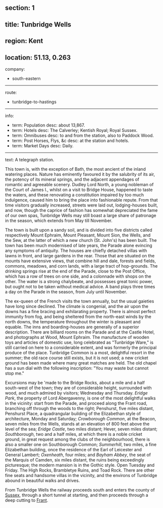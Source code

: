 section: 1
----
title: Tunbridge Wells
----
region: Kent
----
location: 51.13, 0.263
----
company:
- south-eastern
----
route:
- tunbridge-to-hastings
----
info:
- term: Population
  desc: about 13,867.
- term: Hotels
  desc: The Calverley; Kentish Royal; Royal Sussex.
- term: Omnibuses
  desc: to and from the station, also to Paddock Wood.
- term: Post Horses, Flys, &c
  desc: at the station and hotels.
- term: Market Days
  desc: Daily.
----
text: A telegraph station.

This town is, with the exception of Bath, the most ancient of the inland watering places. Nature has eminently favoured it by the salubrity of its air, the potency of its mineral springs, and the adjacent appendages of romantic and agreeable scenery. Dudley Lord North, a young nobleman of the Court of James I., whilst on a visit to Bridge House, happened to taste the waters, and these renovating a constitution impaired by too much indulgence, caused him to bring the place into fashionable repute. From that time visitors gradually increased, streets were laid out, lodging-houses built, and now, though the caprice of fashion has somewhat depreciated the fame of our own spas, Tunbridge Wells may still boast a large share of patronage in the season, which extends from May till November.

The town is built upon a sandy soil, and is divided into five districts called respectively Mount Ephraim, Mount Pleasant, Mount Sion, the Wells, and the Sew, at the latter of which a new church (St. John's) has been built. The town has been much modernised of late years, the Parade alone evincing any symptoms of antiquity. The houses are chiefly detached villas with lawns in front, and large gardens in the rear. Those that are situated on the mounts have extensive views, that combine hill and dale, forests and fields, commons, meadows, and corn lands, with a large tract of hop-grounds. The drinking springs rise at the end of the Parade, close to the Post Office, which has a row of trees on one side, and a colonnade with shops on the other. The water is a strong chalybeate, and possesses great tonic power, but ought not to be taken without medical advice. A band plays three times a day on the Parade in the season, from July until November.

The ex-queen of the French visits the town annually, but the usual gaieties have long since declined. The climate is congenial, and the air upon the downs has a fine bracing and exhilarating property. There is almost perfect immunity from fog, and being sheltered from the north-east winds by the north downs, the temperature throughout the winter is pleasant and equable. The inns and boarding-houses are generally of a superior description. There are billiard rooms on the Parade and at the Castle Hotel, and photographs at Wood, Mount Ephraim. The manufacture of wooden toys and articles of domestic use, long celebrated as "Tunbridge Ware," is still carried on here to a considerable extent, and was formerly the principal produce of the place. Tunbridge Common is a most, delightful resort in the summer; the old race course still exists, but it is not used; a new cricket ground has been made where many great matches are held. The old chapel has a sun dial with the following inscription: "You may waste but cannot stop me."

Excursions may be 'made to the Bridge Rocks, about a mile and a half south-west of the town; they are of considerable height, surrounded with wood, and much admired by visitors; Wednesday and Thursday. *Eridge Park*, the property of Lord Abergavenny, is one of the most delightful walks in the vicinity: start from the Parade, and proceed along the Frant road, branching off through the woods to the right; Penshurst, five miles distant, Penshurst Place, a quadrangular building of the Elizabethan style of architecture, Monday and Saturday; *Crowborough Common*, at the Beacon, seven miles from the Wells, stands at an elevation of 800 feet above the level of the sea; *Eridge Castle*, two miles distant; Hever, seven miles distant; *Southborough*, two and a half miles, at which there is a noble cricket ground, in great request among the clubs of the neighbourhood, there is also a smaller one on Southborough Common; *Summerhill*, two miles, a fine Elizabethan building, once the residence of the Earl of Leicester and General Lambert; *Oxenheath*, four miles; and *Bayham Abbey*, the seat of the Marquis of Camden, six miles distant, the ruins being exceedingly picturesque; the modern mansion is in the Gothic style. Open Tuesday and Friday. The High Rocks, Brambletye Ruins, and Toad Rock. There are other fine seats and handsome villas in the vicinity, and the environs of Tunbridge abound in beautiful walks and drives.

From Tunbridge Wells the railway proceeds south and enters the county of [Sussex](/regions/england/sussex), through a short tunnel at starting, and then proceeds through a deep cutting to [Frant](/stations/frant).
